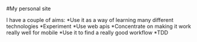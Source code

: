 #My personal site

I have a couple of aims:
    *Use it as a way of learning many different technologies
    *Experiment
    *Use web apis
    *Concentrate on making it work really well for mobile
    *Use it to find a really good workflow
    *TDD